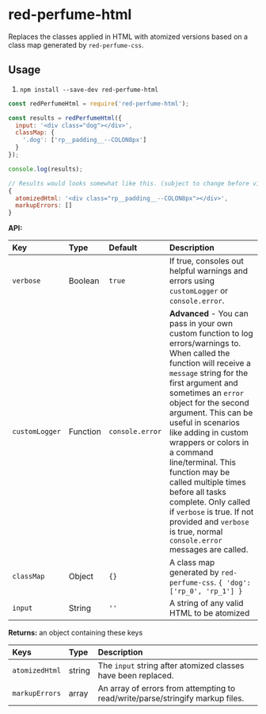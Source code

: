 # red-perfume-html

Replaces the classes applied in HTML with atomized versions based on a class map generated by `red-perfume-css`.


## Usage

1. `npm install --save-dev red-perfume-html`

```js
const redPerfumeHtml = require('red-perfume-html');

const results = redPerfumeHtml({
  input: '<div class="dog"></div>',
  classMap: {
    '.dog': ['rp__padding__--COLON8px']
  }
});

console.log(results);

// Results would looks somewhat like this. (subject to change before v1.0.0)
{
  atomizedHtml: '<div class="rp__padding__--COLON8px"></div>',
  markupErrors: []
}
```



**API:**

Key            | Type     | Default         | Description
:--            | :--      | :--             | :--
`verbose`      | Boolean  | `true`          | If true, consoles out helpful warnings and errors using `customLogger` or `console.error`.
`customLogger` | Function | `console.error` | **Advanced** - You can pass in your own custom function to log errors/warnings to. When called the function will receive a `message` string for the first argument and sometimes an `error` object for the second argument. This can be useful in scenarios like adding in custom wrappers or colors in a command line/terminal. This function may be called multiple times before all tasks complete. Only called if `verbose` is true. If not provided and `verbose` is true, normal `console.error` messages are called.
`classMap`     | Object   | `{}`            | A class map generated by `red-perfume-css`. `{ 'dog': ['rp_0', 'rp_1'] }`
`input`        | String   | `''`            | A string of any valid HTML to be atomized

**Returns:** an object containing these keys

Keys                 | Type   | Description
:--                  | :--    | :--
`atomizedHtml`       | string | The `input` string after atomized classes have been replaced.
`markupErrors`       | array  | An array of errors from attempting to read/write/parse/stringify markup files.
